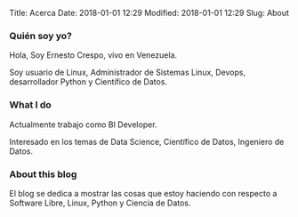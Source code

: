 Title: Acerca
Date: 2018-01-01 12:29
Modified: 2018-01-01 12:29
Slug: About 

### Quién soy yo?

Hola, Soy Ernesto Crespo, vivo en Venezuela. 

Soy usuario de Linux, Administrador de Sistemas Linux, Devops, desarrollador Python y Científico de Datos.

### What I do

Actualmente trabajo como BI Developer. 

Interesado en los temas de Data Science, Científico de Datos, Ingeniero de Datos.

### About this blog

El blog se dedica a mostrar las cosas que estoy haciendo con respecto a Software Libre, Linux, Python y Ciencia de Datos.
